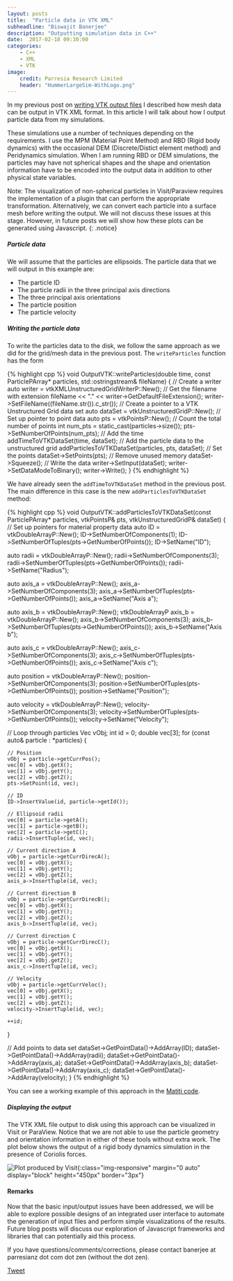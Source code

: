 ```yaml
---
layout: posts
title:  "Particle data in VTK XML"
subheadline: "Biswajit Banerjee"
description: "Outputting simulation data in C++"
date:  2017-02-18 09:30:00
categories:
    - C++
    - XML
    - VTK
image:
    credit: Parresia Research Limited
    header: "HummerLargeSim-WithLogo.png"
---
```

In my previous post on [writing VTK output files](http://www.parresianz.com/c++/xml/vtk/vtk-output/) I described how mesh data can be output in VTK XML format. In this article I will talk about how I output particle data from my simulations.

These simulations use a number of techniques depending on the requirements. I use the MPM
(Material Point Method) and RBD (Rigid body dynamics) with the occasional 
DEM (Discrete/Distict element method) and Peridynamics simulation.  When I am
running RBD or DEM simulations, the particles may have not spherical shapes and the shape
and orientation information have to be encoded into the output data in addition to other
physical state variables.

Note: The visualization of non-spherical particles in Visit/Paraview requires the
implementation of a plugin that can perform the appropriate transformation.  Alternatively,
we can convert each particle into a surface mesh before writing the output. We will not
discuss these issues at this stage.  However, in future posts we will show how these plots
can be generated using Javascript.
{: .notice}

##### Particle data #####

We will assume that the particles are ellipsoids.  The particle data that we will output in
this example are:
* The particle ID
* The particle radii in the three principal axis directions
* The three principal axis orientations
* The particle position
* The particle velocity

##### Writing the particle data #####
To write the particles data to the disk, we follow the same approach as we did
for the grid/mesh data in the previous post.  The `writeParticles` function
has the form

{% highlight cpp %}
void
OutputVTK::writeParticles(double time,
                          const ParticlePArray* particles,
                          std::ostringstream& fileName)
{
  // Create a writer
  auto writer = vtkXMLUnstructuredGridWriterP::New();
  // Get the filename with extension
  fileName << "." << writer->GetDefaultFileExtension();
  writer->SetFileName((fileName.str()).c_str());
  // Create a pointer to a VTK Unstructured Grid data set
  auto dataSet = vtkUnstructuredGridP::New();
  // Set up pointer to point data
  auto pts = vtkPointsP::New();
  // Count the total number of points
  int num_pts = static_cast<int>(particles->size());
  pts->SetNumberOfPoints(num_pts);
  // Add the time
  addTimeToVTKDataSet(time, dataSet);
  // Add the particle data to the unstructured grid
  addParticlesToVTKDataSet(particles, pts, dataSet);
  // Set the points
  dataSet->SetPoints(pts);
  // Remove unused memory
  dataSet->Squeeze();
  // Write the data
  writer->SetInput(dataSet);
  writer->SetDataModeToBinary();
  writer->Write();
}
{% endhighlight %}

We have already seen the `addTimeToVTKDataSet` method in the previous post.
The main difference in this case is the new `addParticlesToVTKDataSet` method:

{% highlight cpp %}
void
OutputVTK::addParticlesToVTKDataSet(const ParticlePArray* particles,
                                    vtkPointsP& pts,
                                    vtkUnstructuredGridP& dataSet)
{
  // Set up pointers for material property data
  auto ID = vtkDoubleArrayP::New();
  ID->SetNumberOfComponents(1);
  ID->SetNumberOfTuples(pts->GetNumberOfPoints());
  ID->SetName("ID");

  auto radii = vtkDoubleArrayP::New();
  radii->SetNumberOfComponents(3);
  radii->SetNumberOfTuples(pts->GetNumberOfPoints());
  radii->SetName("Radius");

  auto axis_a = vtkDoubleArrayP::New();
  axis_a->SetNumberOfComponents(3);
  axis_a->SetNumberOfTuples(pts->GetNumberOfPoints());
  axis_a->SetName("Axis a");

  auto axis_b = vtkDoubleArrayP::New();
  vtkDoubleArrayP axis_b = vtkDoubleArrayP::New();
  axis_b->SetNumberOfComponents(3);
  axis_b->SetNumberOfTuples(pts->GetNumberOfPoints());
  axis_b->SetName("Axis b");

  auto axis_c = vtkDoubleArrayP::New();
  axis_c->SetNumberOfComponents(3);
  axis_c->SetNumberOfTuples(pts->GetNumberOfPoints());
  axis_c->SetName("Axis c");

  auto position = vtkDoubleArrayP::New();
  position->SetNumberOfComponents(3);
  position->SetNumberOfTuples(pts->GetNumberOfPoints());
  position->SetName("Position");

  auto velocity = vtkDoubleArrayP::New();
  velocity->SetNumberOfComponents(3);
  velocity->SetNumberOfTuples(pts->GetNumberOfPoints());
  velocity->SetName("Velocity");

  // Loop through particles
  Vec vObj;
  int id = 0;
  double vec[3];
  for (const auto& particle : *particles) {

    // Position
    vObj = particle->getCurrPos();
    vec[0] = vObj.getX();
    vec[1] = vObj.getY();
    vec[2] = vObj.getZ();
    pts->SetPoint(id, vec);

    // ID
    ID->InsertValue(id, particle->getId());

    // Ellipsoid radii
    vec[0] = particle->getA();
    vec[1] = particle->getB();
    vec[2] = particle->getC();
    radii->InsertTuple(id, vec);

    // Current direction A
    vObj = particle->getCurrDirecA();
    vec[0] = vObj.getX();
    vec[1] = vObj.getY();
    vec[2] = vObj.getZ();
    axis_a->InsertTuple(id, vec);

    // Current direction B
    vObj = particle->getCurrDirecB();
    vec[0] = vObj.getX();
    vec[1] = vObj.getY();
    vec[2] = vObj.getZ();
    axis_b->InsertTuple(id, vec);

    // Current direction C
    vObj = particle->getCurrDirecC();
    vec[0] = vObj.getX();
    vec[1] = vObj.getY();
    vec[2] = vObj.getZ();
    axis_c->InsertTuple(id, vec);

    // Velocity
    vObj = particle->getCurrVeloc();
    vec[0] = vObj.getX();
    vec[1] = vObj.getY();
    vec[2] = vObj.getZ();
    velocity->InsertTuple(id, vec);
    
    ++id;
  }

  // Add points to data set
  dataSet->GetPointData()->AddArray(ID);
  dataSet->GetPointData()->AddArray(radii);
  dataSet->GetPointData()->AddArray(axis_a);
  dataSet->GetPointData()->AddArray(axis_b);
  dataSet->GetPointData()->AddArray(axis_c);
  dataSet->GetPointData()->AddArray(velocity);
}
{% endhighlight %}

You can see a working example of this approach in the [Matiti code](https://github.com/bbanerjee/ParSim/blob/master/Matiti/src/InputOutput/OutputVTK.cc).

##### Displaying the output #####
The VTK XML file output to disk using this approach can be visualized in Visit or ParaView.  Notice that we are not able to  use the particle geometry and orientation information in either of these tools without extra work.  The plot below shows the output of a rigid body dynamics simulation in the presence of Coriolis forces.

![Plot produced by Visit]({{site.url}}/assets/blogimg/CentrifugeRigidParticlesWithWallBothMat_060006.jpg){:class="img-responsive" margin="0 auto" display="block" height="450px" border="3px"}

#### Remarks ####
Now that the basic input/output issues have been addressed, we will be able to
explore possible designs of an integrated user interface to automate the generation
of input files and perform simple visualizations of the results.  Future blog posts
will discuss our exploration of Javascript frameworks and libraries that can potentially
aid this process.

If you have questions/comments/corrections, please contact banerjee at parresianz dot com dot zen (without the dot zen).


<a class="twitter-share-button" href="https://twitter.com/intent/tweet" data-via="parresianz"> Tweet</a>
<script src="//platform.linkedin.com/in.js" type="text/javascript">
  lang: en_US
</script>
<script type="IN/Share" data-counter="right"></script>

